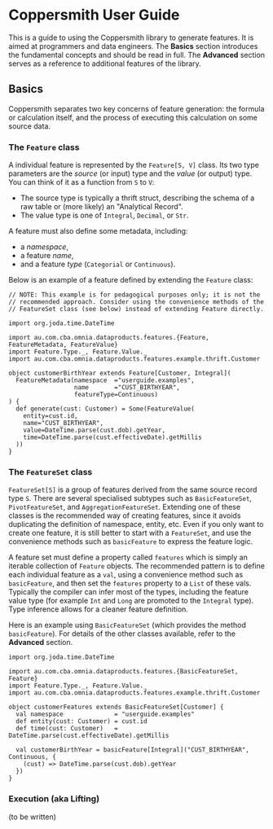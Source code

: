 Coppersmith User Guide
======================

This is a guide to using the Coppersmith library to generate features.
It is aimed at programmers and data engineers.
The **Basics** section introduces the fundamental concepts
and should be read in full.
The **Advanced** section serves as a reference
to additional features of the library.


Basics
------

Coppersmith separates two key concerns of feature generation:
the formula or calculation itself,
and the process of executing this calculation
on some source data.


### The `Feature` class

A individual feature is represented by the `Feature[S, V]` class.
Its two type parameters are
the *source* (or input) type
and the *value* (or output) type.
You can think of it as a function from `S` to `V`:
- The source type is typically a thrift struct,
  describing the schema of a raw table
  or (more likely) an "Analytical Record".
- The value type is one of `Integral`, `Decimal`, or `Str`.

A feature must also define some metadata, including:
- a *namespace*,
- a feature *name*,
- and a feature *type* (`Categorial` or `Continuous`).

Below is an example of a feature defined by extending the `Feature` class:

    // NOTE: This example is for pedagogical purposes only; it is not the
    // recommended approach. Consider using the convenience methods of the
    // FeatureSet class (see below) instead of extending Feature directly.

    import org.joda.time.DateTime

    import au.com.cba.omnia.dataproducts.features.{Feature, FeatureMetadata, FeatureValue}
    import Feature.Type._, Feature.Value._
    import au.com.cba.omnia.dataproducts.features.example.thrift.Customer

    object customerBirthYear extends Feature[Customer, Integral](
      FeatureMetadata(namespace  ="userguide.examples",
                      name       ="CUST_BIRTHYEAR",
                      featureType=Continuous)
    ) {
      def generate(cust: Customer) = Some(FeatureValue(
        entity=cust.id,
        name="CUST_BIRTHYEAR",
        value=DateTime.parse(cust.dob).getYear,
        time=DateTime.parse(cust.effectiveDate).getMillis
      ))
    }


### The `FeatureSet` class

`FeatureSet[S]` is a group of features
derived from the same source record type `S`.
There are several specialised subtypes
such as `BasicFeatureSet`, `PivotFeatureSet`, and `AggregationFeatureSet`.
Extending one of these classes is the recommended way of creating features,
since it avoids duplicating the definition of namespace, entity, etc.
Even if you only want to create one feature,
it is still better to start with a `FeatureSet`,
and use the convenience methods such as `basicFeature`
to express the feature logic.

A feature set must define a property called `features`
which is simply an iterable collection of `Feature` objects.
The recommended pattern is to define each individual feature as a `val`,
using a convenience method such as `basicFeature`,
and then set the `features` property to a `List` of these vals.
Typically the compiler can infer most of the types,
including the feature value type
(for example `Int` and `Long` are promoted to the `Integral` type).
Type inference allows for a cleaner feature definition.

Here is an example using `BasicFeatureSet`
(which provides the method `basicFeature`).
For details of the other classes available, refer to the **Advanced** section.

    import org.joda.time.DateTime

    import au.com.cba.omnia.dataproducts.features.{BasicFeatureSet, Feature}
    import Feature.Type._, Feature.Value._
    import au.com.cba.omnia.dataproducts.features.example.thrift.Customer

    object customerFeatures extends BasicFeatureSet[Customer] {
      val namespace              = "userguide.examples"
      def entity(cust: Customer) = cust.id
      def time(cust: Customer)   = DateTime.parse(cust.effectiveDate).getMillis

      val customerBirthYear = basicFeature[Integral]("CUST_BIRTHYEAR", Continuous, {
        (cust) => DateTime.parse(cust.dob).getYear
      })
    }


### Execution (aka Lifting)

(to be written)
